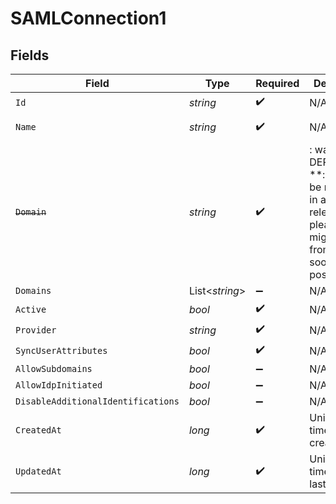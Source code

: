 # SAMLConnection1


## Fields

| Field                                                                                                                   | Type                                                                                                                    | Required                                                                                                                | Description                                                                                                             | Example                                                                                                                 |
| ----------------------------------------------------------------------------------------------------------------------- | ----------------------------------------------------------------------------------------------------------------------- | ----------------------------------------------------------------------------------------------------------------------- | ----------------------------------------------------------------------------------------------------------------------- | ----------------------------------------------------------------------------------------------------------------------- |
| `Id`                                                                                                                    | *string*                                                                                                                | :heavy_check_mark:                                                                                                      | N/A                                                                                                                     | sc_1234567890                                                                                                           |
| `Name`                                                                                                                  | *string*                                                                                                                | :heavy_check_mark:                                                                                                      | N/A                                                                                                                     | My Company SAML Config                                                                                                  |
| ~~`Domain`~~                                                                                                            | *string*                                                                                                                | :heavy_check_mark:                                                                                                      | : warning: ** DEPRECATED **: This will be removed in a future release, please migrate away from it as soon as possible. | mycompany.com                                                                                                           |
| `Domains`                                                                                                               | List<*string*>                                                                                                          | :heavy_minus_sign:                                                                                                      | N/A                                                                                                                     |                                                                                                                         |
| `Active`                                                                                                                | *bool*                                                                                                                  | :heavy_check_mark:                                                                                                      | N/A                                                                                                                     | true                                                                                                                    |
| `Provider`                                                                                                              | *string*                                                                                                                | :heavy_check_mark:                                                                                                      | N/A                                                                                                                     | saml_custom                                                                                                             |
| `SyncUserAttributes`                                                                                                    | *bool*                                                                                                                  | :heavy_check_mark:                                                                                                      | N/A                                                                                                                     | true                                                                                                                    |
| `AllowSubdomains`                                                                                                       | *bool*                                                                                                                  | :heavy_minus_sign:                                                                                                      | N/A                                                                                                                     | false                                                                                                                   |
| `AllowIdpInitiated`                                                                                                     | *bool*                                                                                                                  | :heavy_minus_sign:                                                                                                      | N/A                                                                                                                     | true                                                                                                                    |
| `DisableAdditionalIdentifications`                                                                                      | *bool*                                                                                                                  | :heavy_minus_sign:                                                                                                      | N/A                                                                                                                     |                                                                                                                         |
| `CreatedAt`                                                                                                             | *long*                                                                                                                  | :heavy_check_mark:                                                                                                      | Unix timestamp of creation.<br/>                                                                                        | 1614768000                                                                                                              |
| `UpdatedAt`                                                                                                             | *long*                                                                                                                  | :heavy_check_mark:                                                                                                      | Unix timestamp of last update.<br/>                                                                                     | 1622540800                                                                                                              |